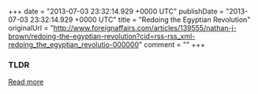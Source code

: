 +++
date = "2013-07-03 23:32:14.929 +0000 UTC"
publishDate = "2013-07-03 23:32:14.929 +0000 UTC"
title = "Redoing the Egyptian Revolution"
originalUrl = "http://www.foreignaffairs.com/articles/139555/nathan-j-brown/redoing-the-egyptian-revolution?cid=rss-rss_xml-redoing_the_egyptian_revolutio-000000"
comment = ""
+++

### TLDR



[Read more](http://www.foreignaffairs.com/articles/139555/nathan-j-brown/redoing-the-egyptian-revolution?cid=rss-rss_xml-redoing_the_egyptian_revolutio-000000)
